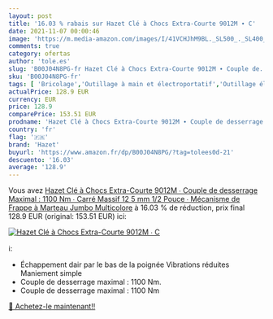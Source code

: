 ```yaml
---
layout: post
title: '16.03 % rabais sur Hazet Clé à Chocs Extra-Courte 9012M ∙ C'
date: 2021-11-07 00:00:46
image: 'https://m.media-amazon.com/images/I/41VCHJhM9BL._SL500_._SL400_.jpg'
comments: true
category: ofertas
author: 'tole.es'
slug: 'B00J04N8PG-fr Hazet Clé à Chocs Extra-Courte 9012M ∙ Couple de...'
sku: 'B00J04N8PG-fr'
tags: [ 'Bricolage','Outillage à main et électroportatif','Outillage électroportatif','Visseuses à choc électriques','hazet', ]
actualPrice: 128.9 EUR
currency: EUR
price: 128.9
comparePrice: 153.51 EUR
prodname: 'Hazet Clé à Chocs Extra-Courte 9012M ∙ Couple de desserrage Maximal : 1100 Nm ∙ Carré Massif 12 5 mm  1/2 Pouce  ∙ Mécanisme de Frappe à Marteau Jumbo  Multicolore'
country: 'fr'
flag: '🇫🇷'
brand: 'Hazet'
buyurl: 'https://www.amazon.fr/dp/B00J04N8PG/?tag=tolees0d-21'
descuento: '16.03'
average: '128.9'
---
```


Vous avez [Hazet Clé à Chocs Extra-Courte 9012M ∙ Couple de desserrage Maximal : 1100 Nm ∙ Carré Massif 12 5 mm  1/2 Pouce  ∙ Mécanisme de Frappe à Marteau Jumbo  Multicolore](https://www.amazon.fr/dp/B00J04N8PG/?tag=tolees0d-21)  à  16.03 % de réduction, prix final  128.9 EUR (original: 153.51 EUR) ici:

[![Hazet Clé à Chocs Extra-Courte 9012M ∙ C](https://m.media-amazon.com/images/I/41VCHJhM9BL._SL500_._SL400_.jpg)](https://www.amazon.fr/dp/B00J04N8PG/?tag=tolees0d-21)

ℹ️:

- Échappement dair par le bas de la poignée Vibrations réduites Maniement simple
- Couple de desserrage maximal : 1100 Nm.
- Couple de desserrage maximal : 1100 Nm

[🛒 Achetez-le maintenant!!](https://www.amazon.fr/dp/B00J04N8PG/?tag=tolees0d-21)
